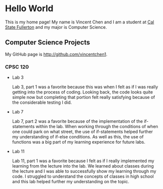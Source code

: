 # Hello World 

This is my home page! My name is Vincent Chen and I am a student at [Cal State Fullerton](http://www.fullerton.edu/) and my major is Computer Science.

## Computer Science Projects

My GitHub page is http://github.com/vincentchen1.

### CPSC 120

* Lab 3

    Lab 3, part 1 was a favorite because this was when I felt as if I was really getting into the process of coding. Looking back, the code looks quite simple now but completing that portion felt really satisfying because of the considerable testing I did.

* Lab 7

    Lab 7, part 2 was a favorite because of the implementation of the if-statements within the lab. When working through the conditions of when one could park on what street, the use of if-statements helped further my understanding of if-else conditions. As well as this, the use of functions was a big part of my learning experience for future labs.

* Lab 11

    Lab 11, part 1 was a favorite because I felt as if I really implemented my learning from the lecture into the lab. We learned about classes during the lecture and I was able to successfully show my learning through my code. I struggled to understand the concepts of classes in high school and this lab helped further my understanding on the topic.